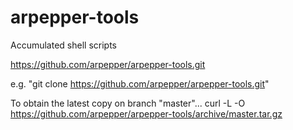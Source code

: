 # arpepper-tools
Accumulated shell scripts

https://github.com/arpepper/arpepper-tools.git

e.g. "git clone https://github.com/arpepper/arpepper-tools.git"

To obtain the latest copy on branch "master"... curl -L -O https://github.com/arpepper/arpepper-tools/archive/master.tar.gz
